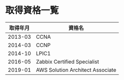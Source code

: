 # 取得資格一覧
| 取得年月 | 資格名 |
| --- | --- |
| 2013-03 | CCNA |
| 2014-03 | CCNP |
| 2014-10 | LPIC1 |
| 2016-05 | Zabbix Certified Specialist |
| 2019-01 | AWS Solution Architect Associate |
